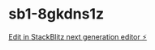 # sb1-8gkdns1z

[Edit in StackBlitz next generation editor ⚡️](https://stackblitz.com/~/github.com/snowsidejon/sb1-8gkdns1z)